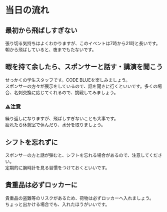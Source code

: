 # 当日の流れ

## 最初から飛ばしすぎない
張り切る気持ちはよくわかりますが、このイベントは7時から21時と長いです。   
朝から飛ばしていると、夜までもたないです。

## 暇を持て余したら、スポンサーと話す・講演を聞こう
せっかくの学生スタッフです。CODE BLUEを楽しみましょう。    
スポンサーの方々が展示をしているので、話を聞きに行くといいです。多くの場合、名刺交換に応じてくれるので、挑戦してみましょう。     
### ⚠️注意
繰り返しになりますが、飛ばしすぎないことも大事です。    
疲れたら休憩室で休んだり、水分を取りましょう。     

## シフトを忘れずに
スポンサーの方と話が弾むと、シフトを忘れる場合があるので、注意してください。   
定期的に腕時計を見る習慣をつけておくといいです。   

## 貴重品は必ずロッカーに
貴重品の盗難等のリスクがあるため、荷物は必ずロッカーへ入れましょう。    
ちょっと出かける場合でも、入れたほうがいいです。
